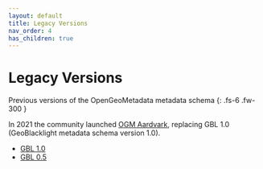 ```yaml
---
layout: default
title: Legacy Versions
nav_order: 4
has_children: true
---
```


# Legacy Versions

Previous versions of the OpenGeoMetadata metadata schema
{: .fs-6 .fw-300 }

In 2021 the community launched [OGM Aardvark](current-schema), replacing GBL 1.0 (GeoBlacklight metadata schema version 1.0).

* [GBL 1.0](gbl-1.0)
* [GBL 0.5](gbl-0.5)

